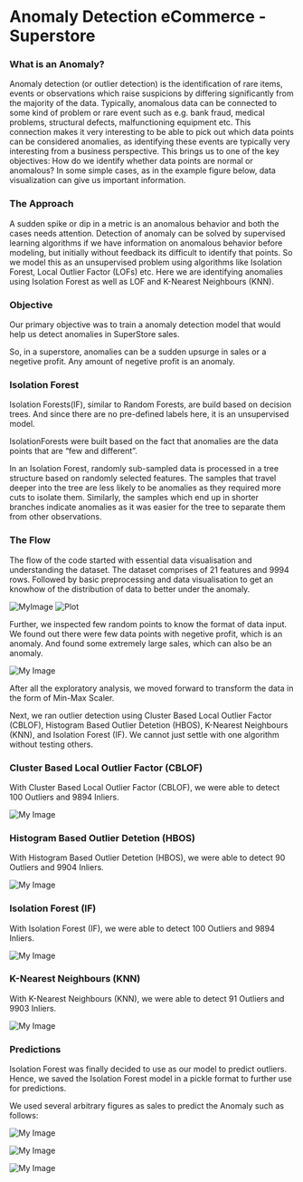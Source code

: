 # Anomaly Detection eCommerce - Superstore

### What is an Anomaly?

Anomaly detection (or outlier detection) is the identification of rare items, events or observations which raise suspicions by differing significantly from the majority of the data. Typically, anomalous data can be connected to some kind of problem or rare event such as e.g. bank fraud, medical problems, structural defects, malfunctioning equipment etc. This connection makes it very interesting to be able to pick out which data points can be considered anomalies, as identifying these events are typically very interesting from a business perspective.
This brings us to one of the key objectives: How do we identify whether data points are normal or anomalous? In some simple cases, as in the example figure below, data visualization can give us important information.

### The Approach

A sudden spike or dip in a metric is an anomalous behavior and both the cases needs attention. Detection of anomaly can be solved by supervised learning algorithms if we have information on anomalous behavior before modeling, but initially without feedback its difficult to identify that points. So we model this as an unsupervised problem using algorithms like Isolation Forest, Local Outlier Factor (LOFs) etc. Here we are identifying anomalies using Isolation Forest as well as LOF and K-Nearest Neighbours (KNN).

### Objective

Our primary objective was to train a anomaly detection model that would help us detect anomalies in SuperStore sales.

So, in a superstore, anomalies can be a sudden upsurge in sales or a negetive profit. Any amount of negetive profit is an anomaly.

### Isolation Forest

Isolation Forests(IF), similar to Random Forests, are build based on decision trees. And since there are no pre-defined labels here, it is an unsupervised model.

IsolationForests were built based on the fact that anomalies are the data points that are “few and different”.

In an Isolation Forest, randomly sub-sampled data is processed in a tree structure based on randomly selected features. The samples that travel deeper into the tree are less likely to be anomalies as they required more cuts to isolate them. Similarly, the samples which end up in shorter branches indicate anomalies as it was easier for the tree to separate them from other observations.

### The Flow

The flow of the code started with essential data visualisation and understanding the dataset. The dataset comprises of 21 features and 9994 rows. Followed by basic preprocessing and data visualisation to get an knowhow of the distribution of data to better under the anomaly.

![MyImage](https://raw.githubusercontent.com/whodoibenow/Anomaly-Detection---eCommerce/main/Screenshot%202022-09-05%20at%203.43.39%20PM.png)
![Plot](https://github.com/whodoibenow/Anomaly-Detection---eCommerce/raw/main/Screenshot%202022-09-05%20at%203.43.49%20PM.png)

Further, we inspected few random points to know the format of data input. We found out there were few data points with negetive profit, which is an anomaly. And found some extremely large sales, which can also be an anomaly. 

![My Image](https://github.com/whodoibenow/Anomaly-Detection---eCommerce/raw/main/Screenshot%202022-09-05%20at%203.45.20%20PM.png)

After all the exploratory analysis, we moved forward to transform the data in the form of Min-Max Scaler.

Next, we ran outlier detection using Cluster Based Local Outlier Factor (CBLOF), Histogram Based Outlier Detetion (HBOS), K-Nearest Neighbours (KNN), and Isolation Forest (IF). We cannot just settle with one algorithm without testing others.

### Cluster Based Local Outlier Factor (CBLOF)

With Cluster Based Local Outlier Factor (CBLOF), we were able to detect 100 Outliers and 9894 Inliers.

![My Image](https://github.com/whodoibenow/Anomaly-Detection---eCommerce/raw/main/Screenshot%202022-09-05%20at%203.44.15%20PM.png)

### Histogram Based Outlier Detetion (HBOS)

With Histogram Based Outlier Detetion (HBOS), we were able to detect 90 Outliers and 9904 Inliers.

![My Image](https://github.com/whodoibenow/Anomaly-Detection---eCommerce/raw/main/Screenshot%202022-09-05%20at%203.44.26%20PM.png)

### Isolation Forest (IF)

With Isolation Forest (IF), we were able to detect 100 Outliers and 9894 Inliers. 

![My Image](https://github.com/whodoibenow/Anomaly-Detection---eCommerce/raw/main/Screenshot%202022-09-05%20at%203.44.35%20PM.png)

### K-Nearest Neighbours (KNN)

With K-Nearest Neighbours (KNN), we were able to detect 91 Outliers and 9903 Inliers.

![My Image](https://github.com/whodoibenow/Anomaly-Detection---eCommerce/raw/main/Screenshot%202022-09-05%20at%203.44.50%20PM.png)


### Predictions

Isolation Forest was finally decided to use as our model to predict outliers. Hence, we saved the Isolation Forest model in a pickle format to further use for predictions.

We used several arbitrary figures as sales to predict the Anomaly such as follows:

![My Image](https://github.com/whodoibenow/Anomaly-Detection---eCommerce/raw/main/Screenshot%202022-09-05%20at%203.56.20%20PM.png)

![My Image](https://github.com/whodoibenow/Anomaly-Detection---eCommerce/raw/main/Screenshot%202022-09-05%20at%203.56.32%20PM.png)

![My Image](https://github.com/whodoibenow/Anomaly-Detection---eCommerce/raw/main/Screenshot%202022-09-05%20at%203.56.49%20PM.png)





